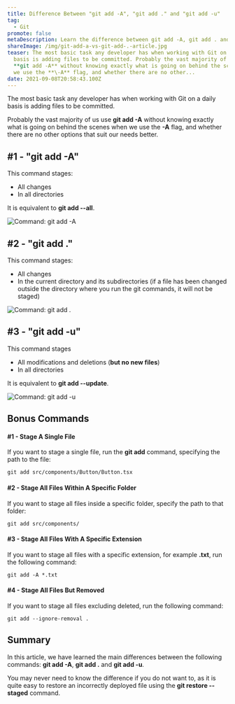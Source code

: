 ```yaml
---
title: Difference Between "git add -A", "git add ." and "git add -u"
tag:
  - Git
promote: false
metaDescription: Learn the difference between git add -A, git add . and git add -u commands.
shareImage: /img/git-add-a-vs-git-add-.-article.jpg
teaser: The most basic task any developer has when working with Git on a daily
  basis is adding files to be committed. Probably the vast majority of us use
  **git add -A** without knowing exactly what is going on behind the scenes when
  we use the **\-A** flag, and whether there are no other...
date: 2021-09-08T20:58:43.100Z
---
```

The most basic task any developer has when working with Git on a daily basis is adding files to be committed.

Probably the vast majority of us use **git add -A** without knowing exactly what is going on behind the scenes when we use the **\-A** flag, and whether there are no other options that suit our needs better.

## \#1 - "git add -A"

This command stages:

* All changes
* In all directories

It is equivalent to **git add --all**.

![Command: git add -A](/img/screenshot-2021-09-08-at-15.09.12.png "Command: git add -A")

## \#2 - "git add ."

This command stages:

* All changes
* In the current directory and its subdirectories (if a file has been changed outside the directory where you run the git commands, it will not be staged)

![Command: git add .](/img/screenshot-2021-09-08-at-15.11.19.png "Command: git add .")

## \#3 - "git add -u"

This command stages

* All modifications and deletions (**but no new files**)
* In all directories

It is equivalent to **git add --update**.

![Command: git add -u](/img/screenshot-2021-09-08-at-15.12.20.png "Command: git add -u")

## Bonus Commands

#### \#1 - Stage A Single File

If you want to stage a single file, run the **git add** command, specifying the path to the file:

`git add src/components/Button/Button.tsx`

#### \#2 - Stage All Files Within A Specific Folder

If you want to stage all files inside a specific folder, specify the path to that folder:

`git add src/components/`

#### \#3 - Stage All Files With A Specific Extension

If you want to stage all files with a specific extension, for example **.txt**, run the following command:

`git add -A *.txt`

#### \#4 - Stage All Files But Removed

If you want to stage all files excluding deleted, run the following command:

`git add --ignore-removal .`

## Summary

In this article, we have learned the main differences between the following commands: **git add -A**, **git add .** and **git add -u**.

You may never need to know the difference if you do not want to, as it is quite easy to restore an incorrectly deployed file using the **git restore --staged** command.